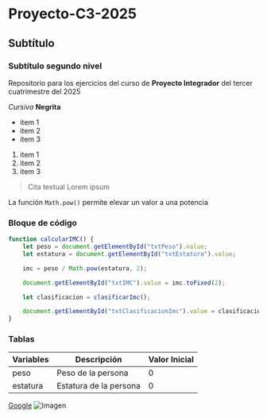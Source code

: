 # Proyecto-C3-2025
## Subtítulo
### Subtítulo segundo nivel
Repositorio para los ejercicios del curso de **Proyecto Integrador** del tercer cuatrimestre del 2025

*Cursiva*
**Negrita**

- item 1
- item 2
- item 3

1. item 1
2. item 2
3. item 3

> Cita textual
> Lorem ipsum 

La función `Math.pow()` permite elevar un valor a una potencia

### Bloque de código

```javascript
function calcularIMC() {
    let peso = document.getElementById("txtPeso").value;
    let estatura = document.getElementById("txtEstatura").value;

    imc = peso / Math.pow(estatura, 2);

    document.getElementById("txtIMC").value = imc.toFixed(2);

    let clasificacion = clasificarImc();

    document.getElementById("txtClasificacionImc").value = clasificacion;
}
``` 

### Tablas
|Variables|Descripción|Valor Inicial|
|---------|-----------|-------------|
| peso  | Peso de la persona | 0 |
| estatura | Estatura de la persona | 0 |

[Google](https://www.google.com)
![Imagen](https://www.lisdatasolutions.com/wp-content/uploads/2022/07/Que-es-y-para-que-sirve-GitHub-1.jpg)
